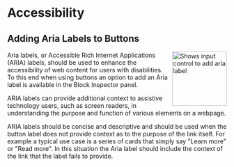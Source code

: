 # Accessibility

## Adding Aria Labels to Buttons

<img src="/bcgov-wordpress-block-theme/aria-labels.png" align="right" height="125" alt="Shows input control to add aria label">

Aria labels, or Accessible Rich Internet Applications (ARIA) labels, should be used to enhance the accessibility of web content for users with disabilities. To this end when using buttons an option to add an Aria label is available in the Block Inspector panel.

ARIA labels can provide additional context to assistive technology users, such as screen readers, in understanding the purpose and function of various elements on a webpage.

ARIA labels should be concise and descriptive and should be used when the button label does not provide context as to the purpose of the link itself. For example a typical use case is a series of cards that simply say "Learn more" or "Read more". In this situation the Aria label should include the context of the link that the label fails to provide.